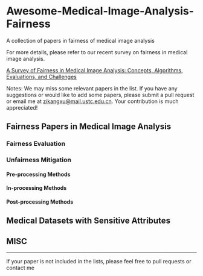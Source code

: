 # Awesome-Medical-Image-Analysis-Fairness
A collection of papers in fairness of medical image analysis

For more details, please refer to our recent survey on fairness in medical image analysis.

[A Survey of Fairness in Medical Image Analysis: Concepts, Algorithms, Evaluations, and Challenges](https://arxiv.org/abs/2209.13177)

Notes: We may miss some relevant papers in the list. If you have any suggestions or would like to add some papers, please submit a pull request or email me at zikangxu@mail.ustc.edu.cn. Your contribution is much appreciated!

## Fairness Papers in Medical Image Analysis
### Fairness Evaluation

### Unfairness Mitigation
#### Pre-processing Methods
#### In-processing Methods
#### Post-processing Methods

## Medical Datasets with Sensitive Attributes

## MISC
<!-- ## New Updates

### Open Source Codes
- [MEDFAIR](https://github.com/ys-zong/MEDFAIR) a benchmarking framework for analyzing fairness in medical images

### Omissive Papers in FAIR-MEDIA

- [Detecting Shortcuts in Medical Images-A Case Study in Chest X-rays](https://arxiv.org/pdf/2211.04279.pdf)
- [Improving Fairness in Image Classification via Sketching (NeurIPS 2022 Workshop)](https://arxiv.org/pdf/2211.00168.pdf)
- [Improving the Fairness of Chest X-ray Classifiers](https://arxiv.org/pdf/2203.12609.pdf)

### Omissive Datasets in FAIR-MEDIA

| Task         |  Name |  Modality  | Body Part | Sensitive Attribute | Link                |
|:------------:|:-----:|:----------:|:---------:|:-------------------:|---------------------|
|Classification|derm7pt| Dermoscope |Skin       |Sex                  |http://derm.cs.sfu.ca|

## Datasets

### Classification
![Classification Datasets with Sensitive Attributes](https://github.com/XuZikang/Awesome-MedIA-Fairness/blob/main/classification.png)

### Segmentation
![Segmentation Datasets with Sensitive Attributes](https://github.com/XuZikang/Awesome-MedIA-Fairness/blob/main/segmentation.png)

### Detection
![Detection Datasets with Sensitive Attributes](https://github.com/XuZikang/Awesome-MedIA-Fairness/blob/main/detection.png)

## Algorithms
![Algorithms](https://github.com/XuZikang/Awesome-MedIA-Fairness/blob/main/algorithm.png)
 -->
---
If your paper is not included in the lists, please feel free to pull requests or contact me 
